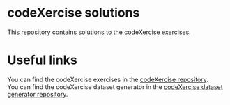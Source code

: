 # codeXercise solutions

This repository contains solutions to the codeXercise exercises.  

# Useful links

You can find the codeXercise exercises in the [codeXercise repository](https://github.com/CuzImBisonratte/codeXercise).  
You can find the codeXercise dataset generator in the [codeXercise dataset generator repository](https://github.com/codeXercise/dataset-generator).